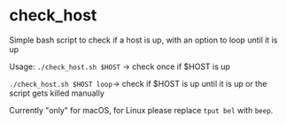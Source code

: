 # check_host
Simple bash script to check if a host is up, with an option to loop until it is up


Usage:
`./check_host.sh $HOST` -> check once if $HOST is up

`./check_host.sh $HOST loop`-> check if $HOST is up until it is up or the script gets killed manually

Currently "only" for macOS, for Linux please replace `tput bel` with `beep`.
